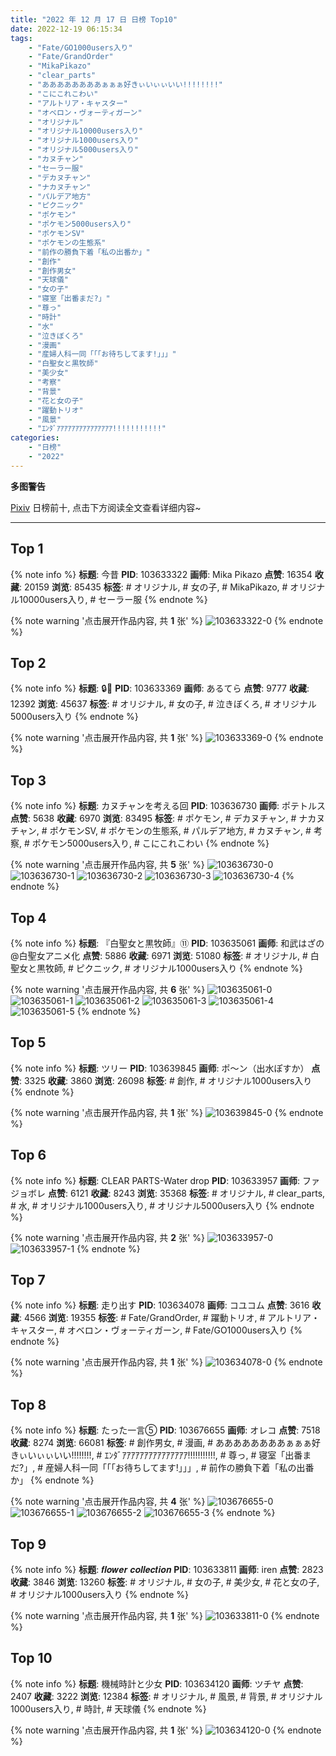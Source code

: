 ```yaml
---
title: "2022 年 12 月 17 日 日榜 Top10"
date: 2022-12-19 06:15:34
tags:
    - "Fate/GO1000users入り"
    - "Fate/GrandOrder"
    - "MikaPikazo"
    - "clear_parts"
    - "ああああああああぁぁぁ好きぃいぃぃいい!!!!!!!!"
    - "こにこれこわい"
    - "アルトリア・キャスター"
    - "オベロン・ヴォーティガーン"
    - "オリジナル"
    - "オリジナル10000users入り"
    - "オリジナル1000users入り"
    - "オリジナル5000users入り"
    - "カヌチャン"
    - "セーラー服"
    - "デカヌチャン"
    - "ナカヌチャン"
    - "パルデア地方"
    - "ピクニック"
    - "ポケモン"
    - "ポケモン5000users入り"
    - "ポケモンSV"
    - "ポケモンの生態系"
    - "前作の勝負下着「私の出番か」"
    - "創作"
    - "創作男女"
    - "天球儀"
    - "女の子"
    - "寝室「出番まだ?」"
    - "尊っ"
    - "時計"
    - "水"
    - "泣きぼくろ"
    - "漫画"
    - "産婦人科一同「「「お待ちしてます!」」」"
    - "白聖女と黒牧師"
    - "美少女"
    - "考察"
    - "背景"
    - "花と女の子"
    - "躍動トリオ"
    - "風景"
    - "ｴﾝﾀﾞｱｱｱｱｱｱｱｱｱｱｱｱｱｱｱ!!!!!!!!!!!"
categories:
    - "日榜"
    - "2022"
---
```


<i class="fa fa-triangle-exclamation"></i>**多图警告**<i class="fa fa-triangle-exclamation"></i>

[Pixiv](https://www.pixiv.net/) 日榜前十, 点击下方阅读全文查看详细内容~

<!-- more -->

---

## Top 1

{% note info %}
**标题**: 今昔
**PID**: 103633322 **画师**: Mika Pikazo
**点赞**: 16354 **收藏**: 20159 **浏览**: 85435
**标签**: # オリジナル, # 女の子, # MikaPikazo, # オリジナル10000users入り, # セーラー服
{% endnote %}

{% note warning '点击展开作品内容, 共 **1** 张' %}
![103633322-0](https://i.pixiv.re/img-original/img/2022/12/16/00/00/03/103633322_p0.png)
{% endnote %}

## Top 2

{% note info %}
**标题**: 🔒💛
**PID**: 103633369 **画师**: あるてら
**点赞**: 9777 **收藏**: 12392 **浏览**: 45637
**标签**: # オリジナル, # 女の子, # 泣きぼくろ, # オリジナル5000users入り
{% endnote %}

{% note warning '点击展开作品内容, 共 **1** 张' %}
![103633369-0](https://i.pixiv.re/img-original/img/2022/12/16/00/00/10/103633369_p0.png)
{% endnote %}

## Top 3

{% note info %}
**标题**: カヌチャンを考える回
**PID**: 103636730 **画师**: ポテトルス
**点赞**: 5638 **收藏**: 6970 **浏览**: 83495
**标签**: # ポケモン, # デカヌチャン, # ナカヌチャン, # ポケモンSV, # ポケモンの生態系, # パルデア地方, # カヌチャン, # 考察, # ポケモン5000users入り, # こにこれこわい
{% endnote %}

{% note warning '点击展开作品内容, 共 **5** 张' %}
![103636730-0](https://i.pixiv.re/img-original/img/2022/12/16/02/14/11/103636730_p0.jpg)
![103636730-1](https://i.pixiv.re/img-original/img/2022/12/16/02/14/11/103636730_p1.jpg)
![103636730-2](https://i.pixiv.re/img-original/img/2022/12/16/02/14/11/103636730_p2.jpg)
![103636730-3](https://i.pixiv.re/img-original/img/2022/12/16/02/14/11/103636730_p3.jpg)
![103636730-4](https://i.pixiv.re/img-original/img/2022/12/16/02/14/11/103636730_p4.jpg)
{% endnote %}

## Top 4

{% note info %}
**标题**: 『白聖女と黒牧師』⑪
**PID**: 103635061 **画师**: 和武はざの@白聖女アニメ化
**点赞**: 5886 **收藏**: 6971 **浏览**: 51080
**标签**: # オリジナル, # 白聖女と黒牧師, # ピクニック, # オリジナル1000users入り
{% endnote %}

{% note warning '点击展开作品内容, 共 **6** 张' %}
![103635061-0](https://i.pixiv.re/img-original/img/2022/12/16/00/51/36/103635061_p0.jpg)
![103635061-1](https://i.pixiv.re/img-original/img/2022/12/16/00/51/36/103635061_p1.jpg)
![103635061-2](https://i.pixiv.re/img-original/img/2022/12/16/00/51/36/103635061_p2.jpg)
![103635061-3](https://i.pixiv.re/img-original/img/2022/12/16/00/51/36/103635061_p3.jpg)
![103635061-4](https://i.pixiv.re/img-original/img/2022/12/16/00/51/36/103635061_p4.jpg)
![103635061-5](https://i.pixiv.re/img-original/img/2022/12/16/00/51/36/103635061_p5.jpg)
{% endnote %}

## Top 5

{% note info %}
**标题**: ツリー
**PID**: 103639845 **画师**: ポ～ン（出水ぽすか）
**点赞**: 3325 **收藏**: 3860 **浏览**: 26098
**标签**: # 創作, # オリジナル1000users入り
{% endnote %}

{% note warning '点击展开作品内容, 共 **1** 张' %}
![103639845-0](https://i.pixiv.re/img-original/img/2022/12/16/07/30/01/103639845_p0.jpg)
{% endnote %}

## Top 6

{% note info %}
**标题**: CLEAR PARTS-Water drop
**PID**: 103633957 **画师**: ファジョボレ
**点赞**: 6121 **收藏**: 8243 **浏览**: 35368
**标签**: # オリジナル, # clear_parts, # 水, # オリジナル1000users入り, # オリジナル5000users入り
{% endnote %}

{% note warning '点击展开作品内容, 共 **2** 张' %}
![103633957-0](https://i.pixiv.re/img-original/img/2022/12/16/00/10/20/103633957_p0.jpg)
![103633957-1](https://i.pixiv.re/img-original/img/2022/12/16/00/10/20/103633957_p1.jpg)
{% endnote %}

## Top 7

{% note info %}
**标题**: 走り出す
**PID**: 103634078 **画师**: コユコム
**点赞**: 3616 **收藏**: 4566 **浏览**: 19355
**标签**: # Fate/GrandOrder, # 躍動トリオ, # アルトリア・キャスター, # オベロン・ヴォーティガーン, # Fate/GO1000users入り
{% endnote %}

{% note warning '点击展开作品内容, 共 **1** 张' %}
![103634078-0](https://i.pixiv.re/img-original/img/2022/12/16/00/13/41/103634078_p0.jpg)
{% endnote %}

## Top 8

{% note info %}
**标题**: たった一言⑤
**PID**: 103676655 **画师**: オレコ
**点赞**: 7518 **收藏**: 8274 **浏览**: 66081
**标签**: # 創作男女, # 漫画, # ああああああああぁぁぁ好きぃいぃぃいい!!!!!!!!, # ｴﾝﾀﾞｱｱｱｱｱｱｱｱｱｱｱｱｱｱｱ!!!!!!!!!!!, # 尊っ, # 寝室「出番まだ?」, # 産婦人科一同「「「お待ちしてます!」」」, # 前作の勝負下着「私の出番か」
{% endnote %}

{% note warning '点击展开作品内容, 共 **4** 张' %}
![103676655-0](https://i.pixiv.re/img-original/img/2022/12/17/17/53/00/103676655_p0.jpg)
![103676655-1](https://i.pixiv.re/img-original/img/2022/12/17/17/53/00/103676655_p1.jpg)
![103676655-2](https://i.pixiv.re/img-original/img/2022/12/17/17/53/00/103676655_p2.jpg)
![103676655-3](https://i.pixiv.re/img-original/img/2022/12/17/17/53/00/103676655_p3.jpg)
{% endnote %}

## Top 9

{% note info %}
**标题**: 𝒇𝒍𝒐𝒘𝒆𝒓 𝒄𝒐𝒍𝒍𝒆𝒄𝒕𝒊𝒐𝒏
**PID**: 103633811 **画师**: iren
**点赞**: 2823 **收藏**: 3846 **浏览**: 13260
**标签**: # オリジナル, # 女の子, # 美少女, # 花と女の子, # オリジナル1000users入り
{% endnote %}

{% note warning '点击展开作品内容, 共 **1** 张' %}
![103633811-0](https://i.pixiv.re/img-original/img/2022/12/16/00/17/32/103633811_p0.jpg)
{% endnote %}

## Top 10

{% note info %}
**标题**: 機械時計と少女
**PID**: 103634120 **画师**: ツチヤ
**点赞**: 2407 **收藏**: 3222 **浏览**: 12384
**标签**: # オリジナル, # 風景, # 背景, # オリジナル1000users入り, # 時計, # 天球儀
{% endnote %}

{% note warning '点击展开作品内容, 共 **1** 张' %}
![103634120-0](https://i.pixiv.re/img-original/img/2022/12/16/00/14/54/103634120_p0.png)
{% endnote %}
